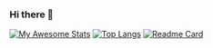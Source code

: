 ### Hi there 👋

<!--
**MohammadMahdiMohammadiM/MohammadMahdiMohammadiM** is a ✨ _special_ ✨ repository because its `README.md` (this file) appears on your GitHub profile.

Here are some ideas to get you started:

- 🔭 I’m currently working on ...
- 🌱 I’m currently learning ...
- 👯 I’m looking to collaborate on ...
- 🤔 I’m looking for help with ...
- 💬 Ask me about ...
- 📫 How to reach me: ...
- 😄 Pronouns: ...
- ⚡ Fun fact: ...
-->
[![My Awesome Stats](https://awesome-github-stats.azurewebsites.net/user-stats/MohammadMahdiMohammadiM?cardType=github&theme=dracula)](https://git.io/awesome-stats-card)
[![Top Langs](https://github-readme-stats.vercel.app/api/top-langs/?username=MohammadMahdiMohammadiM)](https://github.com/anuraghazra/github-readme-stats)
[![Readme Card](https://github-readme-stats.vercel.app/api/pin/?username=MohammadMahdiMohammadiM&repo=ATemplate)](https://github.com/anuraghazra/github-readme-stats)
